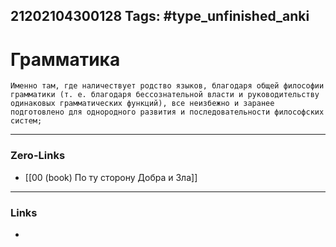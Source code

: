 21202104300128
Tags: #type_unfinished_anki 
---
# Грамматика

    Именно там, где наличествует родство языков, благодаря общей философии грамматики (т. е. благодаря бессознательной власти и руководительству одинаковых грамматических функций), все неизбежно и заранее подготовлено для однородного развития и последовательности философских систем;

---
### Zero-Links
- [[00 (book) По ту сторону Добра и Зла]]
---
### Links
-